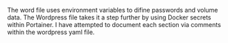 The word file uses environment variables to difine passwords and volume data. 
The Wordpress file takes it a step further by using Docker secrets within Portainer. 
I have attempted to document each section via comments within the wordpress yaml file.
